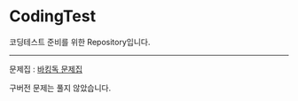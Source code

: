 # CodingTest
코딩테스트 준비를 위한 Repository입니다.

---
문제집 : [바킹독 문제집](https://www.acmicpc.net/workbook/by/BaaaaaaaaaaarkingDog)
  
구버전 문제는 풀지 않았습니다.